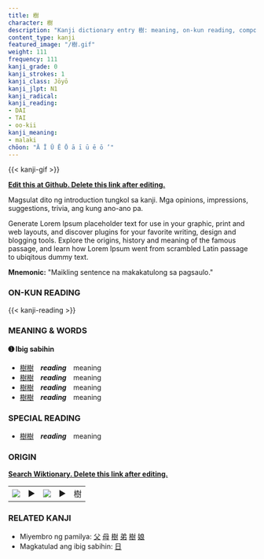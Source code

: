 ```yaml
---
title: 樹
character: 樹
description: "Kanji dictionary entry 樹: meaning, on-kun reading, compounds, origin, related kanji"
content_type: kanji
featured_image: "/樹.gif"
weight: 111
frequency: 111
kanji_grade: 0
kanji_strokes: 1
kanji_class: Jōyō
kanji_jlpt: N1
kanji_radical: 
kanji_reading: 
- DAI
- TAI
- oo-kii
kanji_meaning:
- malaki
chōon: "Ā Ī Ū Ē Ō ā ī ū ē ō ’"
---
```

[//]: # (Don't edit the line below. Kanji animated GIF code is automatically generated.)
{{< kanji-gif >}}

[//]: # (Edit below this line.)

**[Edit this at Github. Delete this link after editing.](https://github.com/tim0g/tim/tree/main/content/kanji/樹/index.md)**

Magsulat dito ng introduction tungkol sa kanji. Mga opinions, impressions, suggestions, trivia, ang kung ano-ano pa.

Generate Lorem Ipsum placeholder text for use in your graphic, print and web layouts, and discover plugins for your favorite writing, design and blogging tools. Explore the origins, history and meaning of the famous passage, and learn how Lorem Ipsum went from scrambled Latin passage to ubiqitous dummy text.
 
**Mnemonic:** "Maikling sentence na makakatulong sa pagsaulo."

### ON-KUN READING

[//]: # (Don't edit the line below. ON-KUN READING code is automatically generated.)
{{< kanji-reading >}}

### MEANING & WORDS

#### ➊ **Ibig sabihin**
  - [樹](../樹)[樹](../樹)　***reading***　meaning
  - [樹](../樹)[樹](../樹)　***reading***　meaning
  - [樹](../樹)[樹](../樹)　***reading***　meaning
  - [樹](../樹)[樹](../樹)　***reading***　meaning

### SPECIAL READING
  - [樹](../樹)[樹](../樹)　***reading***　meaning

### ORIGIN

**[Search Wiktionary. Delete this link after editing.](https://wiktionary.org/wiki/樹)**
<table class="kanji-table"><tr><td>
<img src="60px-樹-bronze.svg.png">
</td><td>▶</td><td>
<img src="60px-樹-oracle.svg.png">
</td><td>▶</td>
<td class="kanji-origin">樹</td>
</tr></table>

### RELATED KANJI
- Miyembro ng pamilya: [父](../父) [母](../母) [樹](../樹) [弟](../弟) [樹](../樹) [娘](../娘)
- Magkatulad ang ibig sabihin: [日](../日)
